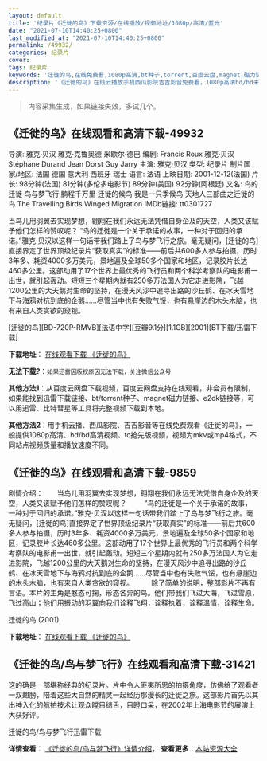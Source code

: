```yaml
---
layout: default
title: '纪录片《迁徙的鸟》下载资源/在线播放/视频地址/1080p/高清/蓝光'
date: "2021-07-10T14:40:25+0800"
last_modified_at: "2021-07-10T14:40:25+0800"
permalink: /49932/
categories: 纪录片
cover:
tags: 纪录片
keywords: '迁徙的鸟,在线免费看,1080p高清,bt种子,torrent,百度云盘,magnet,磁力链,迅雷下载资源'
description: '《迁徙的鸟》在线云播放手机西瓜影院吉吉影音免费看，1080p高清bd/hd未删减完整版和tc抢先枪版，mkv/mp4格式，附带bt/torrent种子、magnet/磁力链、百度云盘、网盘资源迅雷下载链接'
---
```


>内容采集生成，如果链接失效，多试几个。


## 《迁徙的鸟》在线观看和高清下载-49932

导演: 雅克·贝汉 雅克·克鲁奥德 米歇尔·德巴 编剧: Francis Roux 雅克·贝汉 Stéphane Durand Jean Dorst Guy Jarry 主演: 雅克·贝汉 类型: 纪录片 制片国家/地区: 法国 德国 意大利 西班牙 瑞士 语言: 法语 上映日期: 2001-12-12(法国) 片长: 98分钟(法国) 81分钟(多伦多电影节) 89分钟(美国) 92分钟(阿根廷) 又名: 鸟的迁徙 鸟与梦飞行 鹏程千万里 迁徙的候鸟 我是一只季候鸟 天地人三部曲之迁徙的鸟 The Travelling Birds Winged Migration IMDb链接: tt0301727

当鸟儿用羽翼去实现梦想，翱翔在我们永远无法凭借自身企及的天空，人类又该赋予他们怎样的赞叹呢？ “鸟的迁徙是一个关于承诺的故事，一种对于回归的承诺。”雅克·贝汉以这样一句话带我们踏上了鸟与梦飞行之旅。毫无疑问，[迁徙的鸟]直接界定了世界顶级纪录片“获取真实”的标准——前后共600多人参与拍摄，历时3年多、耗资4000多万美元，景地遍及全球50多个国家和地区，记录胶片长达460多公里。这部动用了17个世界上最优秀的飞行员和两个科学考察队的电影甫一出世，就引起轰动。短短三个星期内就有250多万法国人为它走进影院，飞越1200公里的大天鹅对生命的坚持，在漫天风沙中追寻出路的沙丘鹤、在冰天雪地下与海鸦对抗到底的企鹅……尽管当中也有失败气馁，也有悬崖边的木头木脑，也有来自人类贪欲的窥视。


[迁徙的鸟][BD-720P-RMVB][法语中字][豆瓣9.1分][1.1GB][2001][BT下载/迅雷下载]

**下载地址**： [在线观看下载 《迁徙的鸟》](https://www.btdx8.com/torrent/le_peuple_migrateur_2001.html) 


**无法下载?**：`如果迅雷因版权原因无法下载，关注微信公众号 `

**其他方法1**：从百度云网盘下载视频，百度云网盘支持在线观看，非会员有限制，如果能找到迅雷下载链接、bt/torrent种子、magnet磁力链接、e2dk链接等，可以用迅雷、比特彗星等工具将完整视频下载到本地。

**其他方法2**：用手机云播、西瓜影院、吉吉影音等在线免费观看《迁徙的鸟》，一般提供1080p高清、hd/bd高清视频、tc抢先版视频，视频为mkv或mp4格式，不同站点视频质量和播放速度不同。


## 《迁徙的鸟》在线观看和高清下载-9859

剧情介绍：　　当鸟儿用羽翼去实现梦想，翱翔在我们永远无法凭借自身企及的天空，人类又该赋予他们怎样的赞叹呢？  　　“鸟的迁徙是一个关于承诺的故事，一种对于回归的承诺。”雅克·贝汉以这样一句话带我们踏上了鸟与梦飞行之旅。毫无疑问，[迁徙的鸟]直接界定了世界顶级纪录片“获取真实”的标准——前后共600多人参与拍摄，历时3年多、耗资4000多万美元，景地遍及全球50多个国家和地区，记录胶片长达460多公里。这部动用了17个世界上最优秀的飞行员和两个科学考察队的电影甫一出世，就引起轰动。短短三个星期内就有250多万法国人为它走进影院，飞越1200公里的大天鹅对生命的坚持，在漫天风沙中追寻出路的沙丘鹤、在冰天雪地下与海鸦对抗到底的企鹅……尽管当中也有失败气馁，也有悬崖边的木头木脑，也有来自人类贪欲的窥视。  　　除了简单的说明，整部影片不再有言语。本片的主角是憨态可掬，形态各异的鸟。他们带我们飞过大海，飞过雪原，飞过高山；他们用振动的羽翼向我们诠释飞翔，诠释执着，诠释温情，诠释生命。


迁徙的鸟 (2001)

**下载地址**： [在线观看下载 《迁徙的鸟》](https://www.btbtdy.me/btdy/dy8939.html) 


## 《迁徙的鸟/鸟与梦飞行》在线观看和高清下载-31421

这的确是一部堪称经典的纪录片。片中令人匪夷所思的拍摄角度，仿佛给了观看者一双翅膀，陪着这些大自然的精灵一起经历那漫长的迁徙之旅。这部影片首先以其出神入化的航拍技术让观众瞠目结舌，目瞪口呆，在2002年上海电影节的展演上大获好评。


迁徙的鸟/鸟与梦飞行迅雷下载

**详情查看**： [《迁徙的鸟/鸟与梦飞行》详情介绍](/movie/31421/)， **查看更多**：[本站资源大全](/movie/t/all/)

